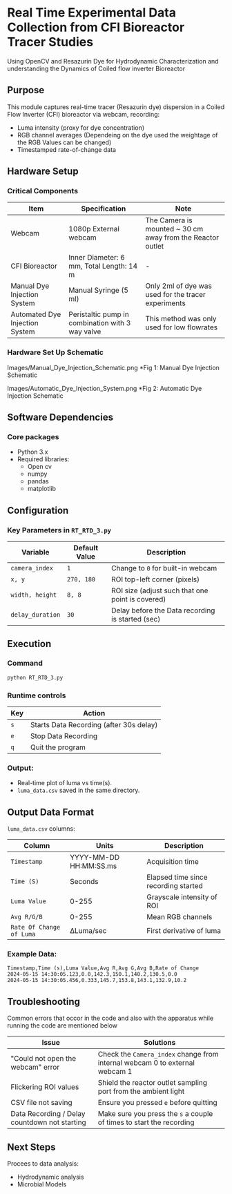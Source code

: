 # Real Time Experimental Data Collection from CFI Bioreactor Tracer Studies

Using OpenCV and Resazurin Dye for Hydrodynamic Characterization and understanding the Dynamics of Coiled flow inverter Bioreactor

## Purpose

This module captures real-time tracer (Resazurin dye) dispersion in a Coiled Flow Inverter (CFI) bioreactor via webcam, recording:
- Luma intensity (proxy for dye concentration)
- RGB channel averages (Dependeing on the dye used the weightage of the RGB Values can be changed)
- Timestamped rate-of-change data

## Hardware Setup

### Critical Components

| Item | Specification | Note |
|------|---------------|------|
| Webcam | 1080p External webcam | The Camera is mounted ~ 30 cm away from the Reactor outlet |
| CFI Bioreactor | Inner Diameter: 6 mm, Total Length: 14 m | - |
| Manual Dye Injection System | Manual Syringe (5 ml) | Only 2ml of dye was used for the tracer experiments |
| Automated Dye Injection System | Peristaltic pump in combination with 3 way valve | This method was only used for low flowrates |

### Hardware Set Up Schematic 
Images/Manual_Dye_Injection_Schematic.png
*Fig 1: Manual Dye Injection Schematic

Images/Automatic_Dye_Injection_System.png
*Fig 2: Automatic Dye Injection Schematic

## Software Dependencies
### Core packages  
- Python 3.x
- Required libraries:
    - Open cv
    - numpy
    - pandas 
    - matplotlib

## Configuration
### Key Parameters in `RT_RTD_3.py`

| Variable | Default Value | Description |
|----------|---------------|-------------|
| `camera_index` | `1` | Change to `0` for built-in webcam |
| `x, y` | `270, 180` | ROI top-left corner (pixels) |
| `width, height` | `8, 8` | ROI size (adjust such that one point is covered) |
| `delay_duration` | `30` | Delay before the Data recording is started (sec) |

## Execution

### Command
```bash
python RT_RTD_3.py
```

### Runtime controls

| Key | Action |
|-----|--------|
| `s` | Starts Data Recording (after 30s delay) |
| `e` | Stop Data Recording |
| `q` | Quit the program |

### Output:
- Real-time plot of luma vs time(s).
- `luma_data.csv` saved in the same directory.

## Output Data Format

`luma_data.csv` columns:

| Column | Units | Description |
|--------|-------|-------------|
| `Timestamp` | YYYY-MM-DD HH:MM:SS.ms | Acquisition time |
| `Time (S)` | Seconds | Elapsed time since recording started |
| `Luma Value` | 0-255 | Grayscale intensity of ROI |
| `Avg R/G/B` | 0-255 | Mean RGB channels |
| `Rate Of Change of Luma` | ΔLuma/sec | First derivative of luma |

### Example Data:
```csv
Timestamp,Time (s),Luma Value,Avg R,Avg G,Avg B,Rate of Change  
2024-05-15 14:30:05.123,0.0,142.3,150.1,140.2,130.5,0.0  
2024-05-15 14:30:05.456,0.333,145.7,153.8,143.1,132.9,10.2 
```

## Troubleshooting
Common errors that occor in the code and also with the apparatus while running the code are mentioned below

| Issue | Solutions |
|-------|-----------|
| "Could not open the webcam" error | Check the `Camera_index` change from internal webcam 0 to external webcam 1 |
| Flickering ROI values | Shield the reactor outlet sampling port from the ambient light |
| CSV file not saving | Ensure you pressed `e` before quitting |
| Data Recording / Delay countdown not starting | Make sure you press the `s` a couple of times to start the recording |

## Next Steps
Procees to data analysis:
- Hydrodynamic analysis
- Microbial Models 
